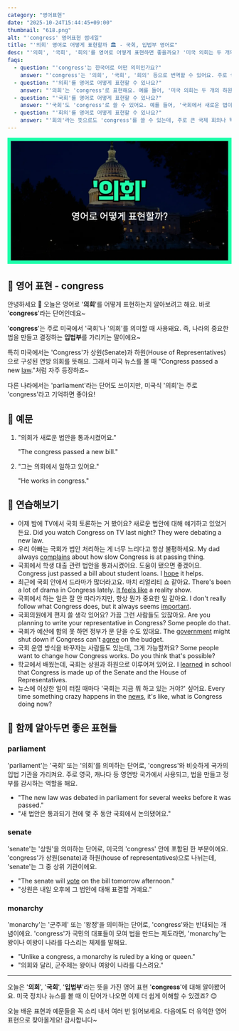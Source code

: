 ```yaml
---
category: "영어표현"
date: "2025-10-24T15:44:45+09:00"
thumbnail: "618.png"
alt: "'congress' 영어표현 썸네일"
title: "'의회' 영어로 어떻게 표현할까 🏛️ - 국회, 입법부 영어로"
desc: "'의회', '국회', '회의'를 영어로 어떻게 표현하면 좋을까요? '미국 의회는 두 개의 하원으로 구성되어 있어요.', '국회에서 새로운 법이 통과됐어요.' 등을 영어로 표현하는 법을 배워봅시다. 다양한 예문을 통해서 연습하고 본인의 표현으로 만들어 보세요."
faqs: 
  - question: "'congress'는 한국어로 어떤 의미인가요?"
    answer: "'congress'는 '의회', '국회', '회의' 등으로 번역할 수 있어요. 주로 국가의 입법 기관이나 큰 규모의 공식 모임을 뜻해요."
  - question: "'의회'를 영어로 어떻게 표현할 수 있나요?"
    answer: "'의회'는 'congress'로 표현해요. 예를 들어, '미국 의회는 두 개의 하원으로 구성되어 있어요.'는 'The U.S. Congress is made up of two houses.'라고 해요."
  - question: "'국회'를 영어로 어떻게 표현할 수 있나요?"
    answer: "'국회'도 'congress'로 쓸 수 있어요. 예를 들어, '국회에서 새로운 법이 통과됐어요.'는 'A new law passed in congress.'라고 말해요."
  - question: "'회의'를 영어로 어떻게 표현할 수 있나요?"
    answer: "'회의'라는 뜻으로도 'congress'를 쓸 수 있는데, 주로 큰 국제 회의나 학회에서 사용해요. 예를 들어, '의학 회의에 참석했어요.'는 'I attended a medical congress.'라고 해요."
---
```


!['congress' 영어표현](./618.png)

## 🌟 영어 표현 - congress

안녕하세요 👋 오늘은 영어로 '**의회**'를 어떻게 표현하는지 알아보려고 해요. 바로 '**congress**'라는 단어인데요~

'**congress**'는 주로 미국에서 '국회'나 '의회'를 의미할 때 사용돼요. 즉, 나라의 중요한 법을 만들고 결정하는 **입법부**를 가리키는 말이에요~

특히 미국에서는 'Congress'가 상원(Senate)과 하원(House of Representatives)으로 구성된 연방 의회를 뜻해요. 그래서 미국 뉴스를 볼 때 "Congress passed a new [law](/blog/in-english/619.law/)."처럼 자주 등장하죠~

다른 나라에서는 'parliament'라는 단어도 쓰이지만, 미국식 '의회'는 주로 'congress'라고 기억하면 좋아요!

## 📖 예문

1. "의회가 새로운 법안을 통과시켰어요."

   "The congress passed a new bill."

2. "그는 의회에서 일하고 있어요."

   "He works in congress."



## 💬 연습해보기

<ul data-interactive-list>

  <li data-interactive-item>
    <span data-toggler>어제 밤에 TV에서 국회 토론하는 거 봤어요? 새로운 법안에 대해 얘기하고 있었거든요.</span>
    <span data-answer>Did you watch Congress on TV last night? They were debating a new law.</span>
  </li>

  <li data-interactive-item>
    <span data-toggler>우리 아빠는 국회가 법안 처리하는 게 너무 느리다고 항상 불평하세요.</span>
    <span data-answer>My dad always <a href="/blog/in-english/499.complain/">complains</a> about how slow Congress is at passing thing.</span>
  </li>

  <li data-interactive-item>
    <span data-toggler>국회에서 학생 대출 관련 법안을 통과시켰어요. 도움이 됐으면 좋겠어요.</span>
    <span data-answer>Congress just passed a bill about student loans. I <a href="/blog/성공하면-좋겠어-영어표현/">hope</a> it helps.</span>
  </li>

  <li data-interactive-item>
    <span data-toggler>최근에 국회 안에서 드라마가 많더라고요. 마치 리얼리티 쇼 같아요.</span>
    <span data-answer>There's been a lot of drama in Congress lately. <a href="/blog/한-것-같아-영어표현/">It feels like</a> a reality show.</span>
  </li>

  <li data-interactive-item>
    <span data-toggler>국회에서 하는 일은 잘 안 따라가지만, 항상 뭔가 중요한 일 같아요.</span>
    <span data-answer>I don't really follow what Congress does, but it always seems <a href="/blog/in-english/318.important/">important</a>.</span>
  </li>

  <li data-interactive-item>
    <span data-toggler>국회의원에게 편지 쓸 생각 있어요? 가끔 그런 사람들도 있잖아요.</span>
    <span data-answer>Are you planning to write your representative in Congress? Some people do that.</span>
  </li>

  <li data-interactive-item>
    <span data-toggler>국회가 예산에 합의 못 하면 정부가 문 닫을 수도 있대요.</span>
    <span data-answer>The <a href="/blog/in-english/608.government/">government</a> might shut down if Congress can't <a href="/blog/in-english/342.agree/">agree</a> on the budget.</span>
  </li>

  <li data-interactive-item>
    <span data-toggler>국회 운영 방식을 바꾸자는 사람들도 있는데, 그게 가능할까요?</span>
    <span data-answer>Some people want to change how Congress works. Do you think that's possible?</span>
  </li>

  <li data-interactive-item>
    <span data-toggler>학교에서 배웠는데, 국회는 상원과 하원으로 이루어져 있어요.</span>
    <span data-answer>I <a href="/blog/in-english/245.learn/">learned</a> in school that Congress is made up of the Senate and the House of Representatives.</span>
  </li>

  <li data-interactive-item>
    <span data-toggler>뉴스에 이상한 일이 터질 때마다 '국회는 지금 뭐 하고 있는 거야?' 싶어요.</span>
    <span data-answer>Every time something crazy happens in the <a href="/blog/in-english/536.news/">news</a>, it's like, what is Congress doing now?</span>
  </li>

</ul>

## 🤝 함께 알아두면 좋은 표현들

### parliament

'parliament'는 '국회' 또는 '의회'를 의미하는 단어로, 'congress'와 비슷하게 국가의 입법 기관을 가리켜요. 주로 영국, 캐나다 등 영연방 국가에서 사용되고, 법을 만들고 정부를 감시하는 역할을 해요.

- "The new law was debated in parliament for several weeks before it was passed."
- "새 법안은 통과되기 전에 몇 주 동안 국회에서 논의됐어요."

### senate

'senate'는 '상원'을 의미하는 단어로, 미국의 'congress' 안에 포함된 한 부분이에요. 'congress'가 상원(senate)과 하원(house of representatives)으로 나뉘는데, 'senate'는 그 중 상위 기관이에요.

- "The senate will [vote](/blog/in-english/615.vote/) on the bill tomorrow afternoon."
- "상원은 내일 오후에 그 법안에 대해 표결할 거예요."

### monarchy

'monarchy'는 '군주제' 또는 '왕정'을 의미하는 단어로, 'congress'와는 반대되는 개념이에요. 'congress'가 국민의 대표들이 모여 법을 만드는 제도라면, 'monarchy'는 왕이나 여왕이 나라를 다스리는 체제를 말해요.

- "Unlike a congress, a monarchy is ruled by a king or queen."
- "의회와 달리, 군주제는 왕이나 여왕이 나라를 다스려요."

---

오늘은 '**의회**', '**국회**', '**입법부**'라는 뜻을 가진 영어 표현 '**congress**'에 대해 알아봤어요. 미국 정치나 뉴스를 볼 때 이 단어가 나오면 이제 더 쉽게 이해할 수 있겠죠? 😊

오늘 배운 표현과 예문들을 꼭 소리 내서 여러 번 읽어보세요. 다음에도 더 유익한 영어 표현으로 찾아올게요! 감사합니다~

